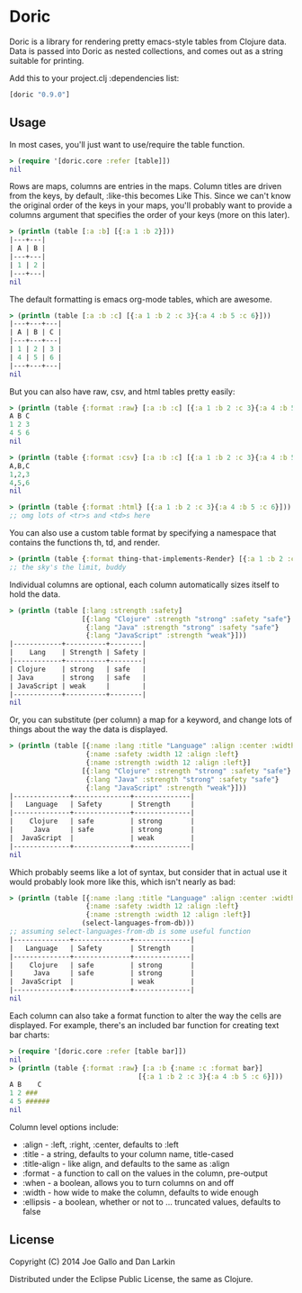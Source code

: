 # Doric

Doric is a library for rendering pretty emacs-style tables from
Clojure data. Data is passed into Doric as nested collections, and
comes out as a string suitable for printing.

Add this to your project.clj :dependencies list:

```clojure
[doric "0.9.0"]
```

## Usage

In most cases, you'll just want to use/require the table function.

```clojure
> (require '[doric.core :refer [table]])
nil
```

Rows are maps, columns are entries in the maps. Column titles are
driven from the keys, by default, :like-this becomes Like This. Since
we can't know the original order of the keys in your maps, you'll
probably want to provide a columns argument that specifies the order
of your keys (more on this later).

```clojure
> (println (table [:a :b] [{:a 1 :b 2}]))
|---+---|
| A | B |
|---+---|
| 1 | 2 |
|---+---|
nil
```

The default formatting is emacs org-mode tables, which are awesome.

```clojure
> (println (table [:a :b :c] [{:a 1 :b 2 :c 3}{:a 4 :b 5 :c 6}]))
|---+---+---|
| A | B | C |
|---+---+---|
| 1 | 2 | 3 |
| 4 | 5 | 6 |
|---+---+---|
nil
```

But you can also have raw, csv, and html tables pretty easily:

```clojure
> (println (table {:format :raw} [:a :b :c] [{:a 1 :b 2 :c 3}{:a 4 :b 5 :c 6}]))
A B C
1 2 3
4 5 6
nil

> (println (table {:format :csv} [:a :b :c] [{:a 1 :b 2 :c 3}{:a 4 :b 5 :c 6}]))
A,B,C
1,2,3
4,5,6
nil

> (println (table {:format :html} [{:a 1 :b 2 :c 3}{:a 4 :b 5 :c 6}]))
;; omg lots of <tr>s and <td>s here
```

You can also use a custom table format by specifying a namespace that
contains the functions th, td, and render.

```clojure
> (println (table {:format thing-that-implements-Render} [{:a 1 :b 2 :c 3}{:a 4 :b 5 :c 6}]))
;; the sky's the limit, buddy
```

Individual columns are optional, each column automatically sizes
itself to hold the data.

```clojure
> (println (table [:lang :strength :safety]
                  [{:lang "Clojure" :strength "strong" :safety "safe"}
                   {:lang "Java" :strength "strong" :safety "safe"}
                   {:lang "JavaScript" :strength "weak"}]))
|------------+----------+--------|
|    Lang    | Strength | Safety |
|------------+----------+--------|
| Clojure    | strong   | safe   |
| Java       | strong   | safe   |
| JavaScript | weak     |        |
|------------+----------+--------|
nil
```

Or, you can substitute (per column) a map for a keyword, and change
lots of things about the way the data is displayed.

```clojure
> (println (table [{:name :lang :title "Language" :align :center :width 12}
                   {:name :safety :width 12 :align :left}
                   {:name :strength :width 12 :align :left}]
                  [{:lang "Clojure" :strength "strong" :safety "safe"}
                   {:lang "Java" :strength "strong" :safety "safe"}
                   {:lang "JavaScript" :strength "weak"}]))
|--------------+--------------+--------------|
|   Language   | Safety       | Strength     |
|--------------+--------------+--------------|
|    Clojure   | safe         | strong       |
|     Java     | safe         | strong       |
|  JavaScript  |              | weak         |
|--------------+--------------+--------------|
nil
```

Which probably seems like a lot of syntax, but consider that in actual
use it would probably look more like this, which isn't nearly as bad:

```clojure
> (println (table [{:name :lang :title "Language" :align :center :width 12}
                   {:name :safety :width 12 :align :left}
                   {:name :strength :width 12 :align :left}]
                  (select-languages-from-db)))
;; assuming select-languages-from-db is some useful function
|--------------+--------------+--------------|
|   Language   | Safety       | Strength     |
|--------------+--------------+--------------|
|    Clojure   | safe         | strong       |
|     Java     | safe         | strong       |
|  JavaScript  |              | weak         |
|--------------+--------------+--------------|
nil
```

Each column can also take a format function to alter the way the cells
are displayed. For example, there's an included bar function for
creating text bar charts:

```clojure
> (require '[doric.core :refer [table bar]])
nil
> (println (table {:format :raw} [:a :b {:name :c :format bar}]
                                [{:a 1 :b 2 :c 3}{:a 4 :b 5 :c 6}]))
A B    C  
1 2 ###   
4 5 ######
nil
```

Column level options include:

* :align - :left, :right, :center, defaults to :left
* :title - a string, defaults to your column name, title-cased
* :title-align - like align, and defaults to the same as :align
* :format - a function to call on the values in the column, pre-output
* :when - a boolean, allows you to turn columns on and off
* :width - how wide to make the column, defaults to wide enough
* :ellipsis - a boolean, whether or not to ... truncated values, defaults to false

## License

Copyright (C) 2014 Joe Gallo and Dan Larkin

Distributed under the Eclipse Public License, the same as Clojure.
